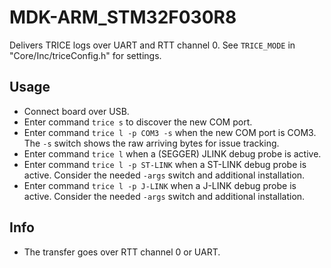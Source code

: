# MDK-ARM_STM32F030R8

Delivers TRICE logs over UART and RTT channel 0. See `TRICE_MODE` in "Core/Inc/triceConfig.h" for settings.

## Usage

- Connect board over USB.
- Enter command `trice s` to discover the new COM port.
- Enter command `trice l -p COM3 -s` when the new COM port is COM3. The `-s` switch shows the raw arriving bytes for issue tracking.
- Enter command `trice l` when a (SEGGER) JLINK debug probe is active.
- Enter command `trice l -p ST-LINK` when a ST-LINK debug probe is active. Consider the needed `-args` switch and additional installation.
- Enter command `trice l -p J-LINK` when a J-LINK debug probe is active. Consider the needed `-args` switch and additional installation.

## Info

- The transfer goes over RTT channel 0 or UART.
